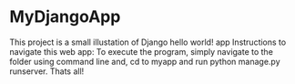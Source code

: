 # MyDjangoApp
This project is a small illustation of Django hello world! app
Instructions to navigate this web app:
To execute the program, simply navigate to the folder using command line
and, cd to myapp and run python manage.py runserver.
Thats all!

